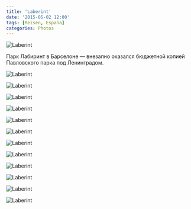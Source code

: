 ```yaml
---
title: 'Laberint'
date: '2015-05-02 12:00'
tags: [Reisen, España]
categories: Photos
---
```


<div class='preview'><img src='{{urls.media}}/LaberintOK.jpg' alt='Laberint'></div>

Парк Лабиринт в Барселоне — внезапно оказался бюджетной копией Павловского парка под Ленинградом.

<a id='d9786665c57326d8ee36394e4948cb9e-800'></a>![Laberint]({{urls.media}}/d9786665c57326d8ee36394e4948cb9e-800.jpg 'Шрот, фонтан и пергола')

<a id='c6dc2e29d6c0e9a062312a7f5ba30c90-800'></a>![Laberint]({{urls.media}}/c6dc2e29d6c0e9a062312a7f5ba30c90-800.jpg 'Беседка')

<a id='e47590cba9688e388901c2853b0a0861-800'></a>![Laberint]({{urls.media}}/e47590cba9688e388901c2853b0a0861-800.jpg 'Ротонда...')

<a id='49bb36ff7125c7dfdc35eb5aa630092f-800'></a>![Laberint]({{urls.media}}/49bb36ff7125c7dfdc35eb5aa630092f-800.jpg '... и ротонда')

<a id='593ef1f3a4717adddf2e4cc6e20c8625-800'></a>![Laberint]({{urls.media}}/593ef1f3a4717adddf2e4cc6e20c8625-800.jpg 'Кабанам запрещается сблевыать яблочные огрызки')

<a id='d87cef5ffeec6fca16891d18fd0b3c19-800'></a>![Laberint]({{urls.media}}/d87cef5ffeec6fca16891d18fd0b3c19-800.jpg 'Лабиринт, собственно; развлечение европейской знати')

<a id='f29eb84181ce81d47d59fb9175488eb9-800'></a>![Laberint]({{urls.media}}/f29eb84181ce81d47d59fb9175488eb9-800.jpg 'Лестница к небу')

<a id='7be8a51a8a1c30231610bd09b9bd238d-800'></a>![Laberint]({{urls.media}}/7be8a51a8a1c30231610bd09b9bd238d-800.jpg 'Лестница из неба')

<a id='a60544072744037e5109828441992a90-800'></a>![Laberint]({{urls.media}}/a60544072744037e5109828441992a90-800.jpg 'Реконструкция лебединого озера в кризис: островок с гусями')

<a id='6cc8cd9755a7c3bf307cad56de4093b7-800'></a>![Laberint]({{urls.media}}/6cc8cd9755a7c3bf307cad56de4093b7-800.jpg 'Да, это гуси')

<a id='ab612017426e40475b9d9e6313ae4cf0-800'></a>![Laberint]({{urls.media}}/ab612017426e40475b9d9e6313ae4cf0-800.jpg 'Черепахи отыхают')

<a id='061f520be214c53e0cc73bbd1f2495a7-800'></a>![Laberint]({{urls.media}}/061f520be214c53e0cc73bbd1f2495a7-800.jpg 'Памятник современному искусству')
